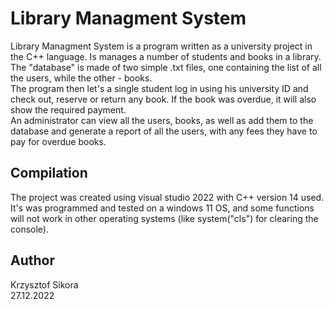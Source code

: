# Library Managment System

Library Managment System is a program written as a university project in the C++ language. Is manages a number of students and books in a library. The "database" is made of two simple .txt files, one containing the list of all the users, while the other - books. \
The program then let's a single student log in using his university ID and check out, reserve or return any book. If the book was overdue, it will also show the required payment. \
An administrator can view all the users, books, as well as add them to the database and generate a report of all the users, with any fees they have to pay for overdue books.

## Compilation

The project was created using visual studio 2022 with C++ version 14 used. \
It's was programmed and tested on a windows 11 OS, and some functions will not work in other operating systems (like system("cls") for clearing the console).

## Author
Krzysztof Sikora\
27.12.2022

